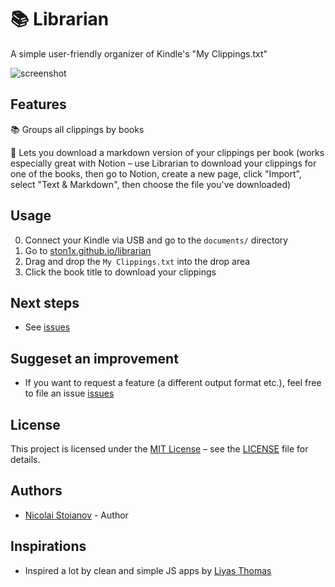 # 📚 Librarian
A simple user-friendly organizer of Kindle's "My Clippings.txt"

![screenshot](https://github.com/ston1x/librarian/blob/main/images/screenshot.png?raw=true)

## Features
📚 Groups all clippings by books

📃 Lets you download a markdown version of your clippings per book (works especially great with Notion – use Librarian to download your clippings for one of the books, then go to Notion, create a new page, click "Import", select "Text & Markdown", then choose the file you've downloaded)

## Usage
0. Connect your Kindle via USB and go to the `documents/` directory
1. Go to [ston1x.github.io/librarian](https://ston1x.github.io/librarian/)
2. Drag and drop the `My Clippings.txt` into the drop area
3. Click the book title to download your clippings

## Next steps
- See [issues](https://github.com/ston1x/librarian/issues)

## Suggeset an improvement
- If you want to request a feature (a different output format etc.), feel free to file an issue [issues](https://github.com/ston1x/librarian/issues)

## License
This project is licensed under the [MIT License](https://opensource.org/licenses/MIT) – see the [LICENSE](https://github.com/ston1x/librarian/blob/main/LICENSE) file for details.

## Authors
- [Nicolai Stoianov](https://github.com/ston1x) - Author

## Inspirations
- Inspired a lot by clean and simple JS apps by [Liyas Thomas](https://github.com/liyasthomas)
